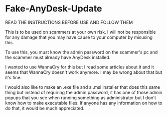 # Fake-AnyDesk-Update
READ THE INSTRUCTIONS BEFORE USE AND FOLLOW THEM

This is to be used on scammers at your own risk. I will not be responsible for any damage that you may have cause to your computer by misusing this.

To use this, you must know the admin password on the scammer's pc and the scammer must already have AnyDesk installed. 

I wanted to use WannaCry for this but I read some articles about it and it seems that WannaCry doesn't work anymore. I may be wrong about that but it's fine.

I would also like to make an .exe file and a .msi installer that does this same thing but instead of requiring the admin password, it has one of those admin popups that you see when running something as administrator but I don't know how to make executable files. If anyone has any information on how to do that, it would be much appreciated.
